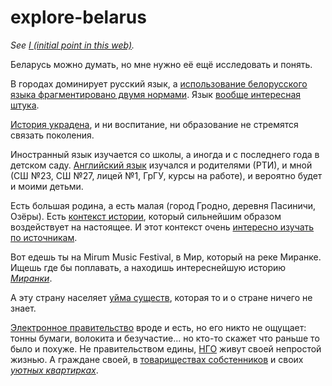 # explore-belarus

_See [I (initial point in this web)](https://github.com/irnc/i)._

Беларусь можно думать, но мне нужно её ещё исследовать и понять.

В городах доминирует русский язык, а [использование белорусского языка фрагментировано двумя нормами](https://github.com/irnc/be-be-x-old). Язык [вообще интересная штука](https://github.com/irnc/explore-language).

[История украдена](https://github.com/irnc/magnus-ducatus), и ни воспитание, ни образование не стремятся связать поколения.

Иностранный язык изучается со школы, а иногда и с последнего года в детском саду. [Английский язык](https://github.com/irnc/learn-english) изучался и родителями (РТИ), и мной (СШ №23, СШ №27, лицей №1, ГрГУ, курсы на работе), и вероятно будет и моими детьми.

Есть большая родина, а есть малая (город Гродно, деревня Пасиничи, Озёры). Есть [контекст истории](https://github.com/irnc/grodno-streets), который сильнейшим образом воздействует на настоящее. И этот контекст очень [интересно изучать по источникам](https://github.com/irnc/grodno-sources).

Вот едешь ты на Mirum Music Festival, в Мир, который на реке Миранке. Ищешь где бы поплавать, а находишь интереснейшую историю [_Миранки_](https://github.com/irnc/miranka).

А эту страну населяет [уйма существ](https://github.com/irnc/insects-belarus), которая то и о стране ничего не знает.

[Электронное правительство](https://github.com/irnc/e-gov) вроде и есть, но его никто не ощущает: тонны бумаги, волокита и безучастие... но кто-то скажет что раньше то было и похуже. Не правительством едины, [НГО](https://github.com/irnc/ngo) живут своей непростой жизнью. А граждане своей, в [товариществах собстенников](https://github.com/irnc/dom83.by) и своих [_уютных квартирках_](https://github.com/irnc/kvartira).
